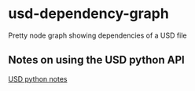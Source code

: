 # usd-dependency-graph
Pretty node graph showing dependencies of a USD file

## Notes on using the USD python API
[USD python notes](https://github.com/chris-gardner/usd-dependency-graph/wiki/USD-python-notes)

